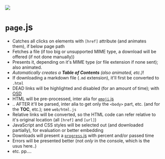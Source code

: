 <img src="https://kekse.biz/php/count.php?draw&override=github:v4" />

# **`page`**.js
* Catches all clicks on elements with `[href]` attribute (and animates them), if below page path
* Fetches a file (if too big or unsupported MIME type, a download will be offered (if not done manually))
* Presents it, depending on it's MIME type (or file extension if none sent); also animated.
* _Automatically creates a **Table of Contents** (also animated, etc.)_!
* If downloading a markdown file (`.md` extension), it'll first be converted to `.html`
* DEAD links will be highlighted and disabled (for an amount of time); with [OSD](osd.md)
* HTML will be pre-processed, inter alia for [`emoji`.js](emoji.md)
* .. AFTER it'll be parsed, inter alia to get only the `<body>` part, etc. (and for the **TOC**, etc.); see `web/html.js`
* Relative links will be converted, so the HTML code can refer relative to it's original location (all `[href]` and `[url]`)
* JavaScript and CSS styles will be selected out (and downloaded partially), for evaluation or better embedding
* Downloads will present a [`progress`.js](progress.md) with percent and/or passed time
* Errors will be presented better (not *only* in the console, which is the usus here..)
* etc. pp....

